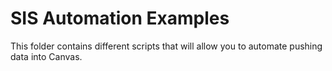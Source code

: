 # SIS Automation Examples

This folder contains different scripts that will allow you to automate pushing data into Canvas.
